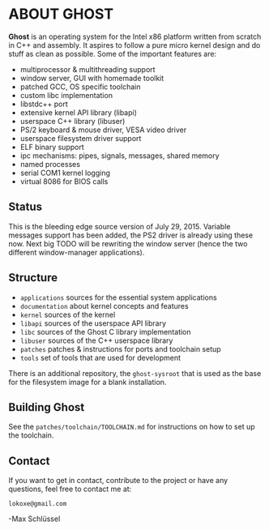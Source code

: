 # ABOUT GHOST
**Ghost** is an operating system for the Intel x86 platform written
from scratch in C++ and assembly. It aspires to follow a pure
micro kernel design and do stuff as clean as possible. Some of the
important features are:

- multiprocessor & multithreading support
- window server, GUI with homemade toolkit
- patched GCC, OS specific toolchain
- custom libc implementation
- libstdc++ port
- extensive kernel API library (libapi)
- userspace C++ library (libuser)
- PS/2 keyboard & mouse driver, VESA video driver
- userspace filesystem driver support
- ELF binary support
- ipc mechanisms: pipes, signals, messages, shared memory
- named processes
- serial COM1 kernel logging
- virtual 8086 for BIOS calls

## Status
This is the bleeding edge source version of July 29, 2015. Variable messages
support has been added, the PS2 driver is already using these now.
Next big TODO will be rewriting the window server (hence the two different
window-manager applications).

## Structure
- `applications`
	sources for the essential system applications
- `documentation`
	about kernel concepts and features
- `kernel`
	sources of the kernel
- `libapi`
	sources of the userspace API library
- `libc`
	sources of the Ghost C library implementation
- `libuser`
	sources of the C++ userspace library
- `patches`
	patches & instructions for ports and toolchain setup
- `tools`
	set of tools that are used for development

There is an additional repository, the `ghost-sysroot` that is used as the
base for the filesystem image for a blank installation.

## Building Ghost
See the `patches/toolchain/TOOLCHAIN.md` for instructions on how to set up the
toolchain.

## Contact
If you want to get in contact, contribute to the project or have any questions,
feel free to contact me at:

	lokoxe@gmail.com
	
-Max Schlüssel
